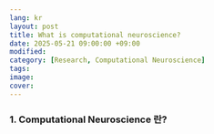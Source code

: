 ```yaml
---
lang: kr
layout: post
title: What is computational neuroscience?
date: 2025-05-21 09:00:00 +09:00
modified: 
category: [Research, Computational Neuroscience]
tags: 
image: 
cover: 
---
```


### 1. Computational Neuroscience 란?



